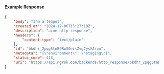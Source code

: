 <!-- Code generated for API Clients. DO NOT EDIT. -->

#### Example Response

```json
{
	"body": "I'm a teapot",
	"created_at": "2024-12-06T15:27:19Z",
	"description": "acme http response",
	"headers": {
		"content-type": "text/plain"
	},
	"id": "bkdhr_2pqg5tnB9RwSGeisZvgCysXArpu",
	"metadata": "{\"environment\": \"staging\"}",
	"status_code": 418,
	"uri": "https://api.ngrok.com/backends/http_response/bkdhr_2pqg5tnB9RwSGeisZvgCysXArpu"
}
```

